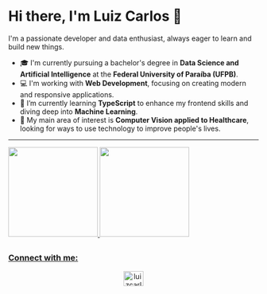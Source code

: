 # Hi there, I'm Luiz Carlos 👋

I'm a passionate developer and data enthusiast, always eager to learn and build new things.

- 🎓 I'm currently pursuing a bachelor's degree in **Data Science and Artificial Intelligence** at the **Federal University of Paraíba (UFPB)**.
- 💻 I'm working with **Web Development**, focusing on creating modern and responsive applications.
- 🌱 I’m currently learning **TypeScript** to enhance my frontend skills and diving deep into **Machine Learning**.
- 🔬 My main area of interest is **Computer Vision applied to Healthcare**, looking for ways to use technology to improve people's lives.

---

<div align="left">
  <a href="https://github.com/luizcarlos00">
  <img height="180em" src="https://github-readme-stats.vercel.app/api?username=luizcarlos00&show_icons=true&theme=dracula&include_all_commits=true&count_private=true"/>
  <img height="180em" src="https://github-readme-stats.vercel.app/api/top-langs/?username=luizcarlos00&layout=compact&langs_count=7&theme=dracula"/>
</div>

##

### Connect with me:

<p align="center">
<a href="https://www.linkedin.com/in/luizcarlos00" target="blank"><img align="center" src="https://raw.githubusercontent.com/rahuldkjain/github-profile-readme-generator/master/src/images/icons/Social/linked-in-alt.svg" alt="luizcarlos00" height="30" width="40" /></a>
</p>
